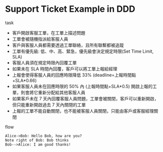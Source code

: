 # Support Ticket Example in DDD

task
- 客戶開啟客服工單，在工單上描述問題
- 工單會被隨機指派給客服人員
- 客戶與客服人員都需要透過工單聯絡，且所有聯繫都被追蹤
- 工單有優先級: 低、中、高、緊急，優先級會決定規定時限(Set Time Limit, SLA)
- 客服人員須在規定時限內回覆工單
- 如果未在 SLA 時間內回覆，客戶可以將工單上報給經理
- 上報會使得客服人員的回應時限降低 33% (deadline=上報時間點+SLA*0.66)
- 如果客服人員未在回應時限的 50% 內 (上報時間點+SLA*0.5) 開啟上報的工單，則會將它重新分配給其他客服人員
- 如果客戶未在 7 天內回覆客服人員問題，工單會被關閉，客戶可以重新開啟，但只能重新開啟過去 7 天內關閉的工單
- 上報的工單不能自動關閉，也不能被客服人員關閉，只能由客戶或客服經理關閉

flow
```sequence
Alice->Bob: Hello Bob, how are you?
Note right of Bob: Bob thinks
Bob-->Alice: I am good thanks!
```